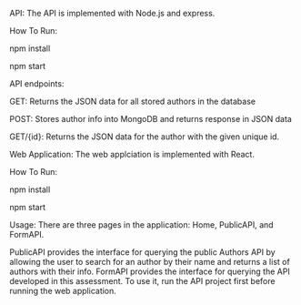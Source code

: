 API: The API is implemented with Node.js and express.

How To Run:

npm install

npm start

API endpoints:

GET: Returns the JSON data for all stored authors in the database

POST: Stores author info into MongoDB and returns response in JSON data

GET/{id}: Returns the JSON data for the author with the given unique id.

Web Application: The web applciation is implemented with React.

How To Run:

npm install

npm start

Usage: There are three pages in the application: Home, PublicAPI, and FormAPI. 

PublicAPI provides the interface for querying the public Authors API by allowing the user to search for an author by their name and returns a list of authors with their info. 
FormAPI provides the interface for querying the API developed in this assessment. To use it, run the API project first before running the web application.
